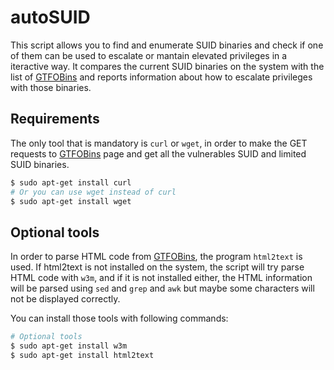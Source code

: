 # autoSUID
This script allows you to find and enumerate SUID binaries and check if one of them can be used to escalate or mantain elevated privileges in a iteractive way. It compares the current SUID binaries on the system with the list of [GTFOBins](https://gtfobins.github.io/) and reports information about how to escalate privileges with those binaries.

## Requirements
The only tool that is mandatory is `curl` or `wget`, in order to make the GET requests to [GTFOBins](https://gtfobins.github.io/) page and get all the vulnerables SUID and limited SUID binaries.
```bash
$ sudo apt-get install curl
# Or you can use wget instead of curl
$ sudo apt-get install wget
```

## Optional tools
In order to parse HTML code from [GTFOBins](https://gtfobins.github.io/), the program `html2text` is used. If html2text is not installed on the system, the script will try parse HTML code with `w3m`, and if it is not installed either, the HTML information will be parsed using `sed` and `grep` and `awk` but maybe some characters will not be displayed correctly.

You can install those tools with following commands:
```bash
# Optional tools
$ sudo apt-get install w3m
$ sudo apt-get install html2text
```
